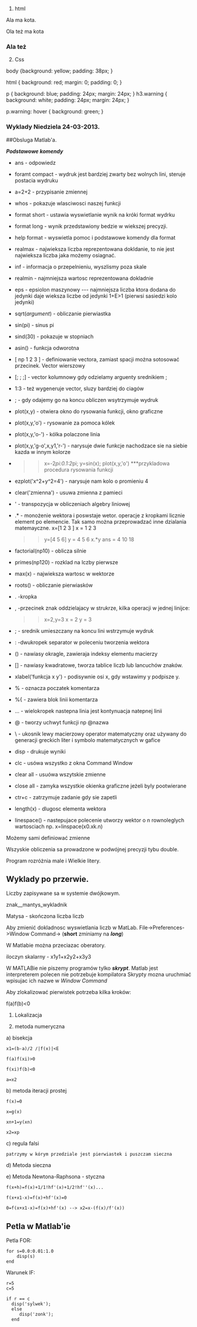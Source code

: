1. html
<!DOCTYPE html>
<html>
<head>
<meta charset=utf-8 />
<title>JS Bin</title>
</head>
<body>
  <p> Ala ma kota.</p>
  <p class="warning"> Ola też ma kota</p>
  <h3 class="warning">Ala też</h3>
</body>
</html>




2. Css

body {background: yellow;
padding: 38px;
}

html { background: red;
margin: 0;
padding: 0;
}

p {
  background: blue;
  padding: 24px;
  margin: 24px;
}
h3.warning { background: white;
  padding: 24px;
  margin: 24px;
}   

p.warning: hover { background: green; }

### Wyklady Niedziela 24-03-2013.

##Obsluga Matlab'a.

***Podstawowe komendy***

* ans - odpowiedz
* foramt compact - wydruk jest bardziej zwarty bez wolnych lini, steruje postacia wydruku
* a=2+2 - przypisanie zmiennej 
* whos  - pokazuje wlasciwosci naszej funkcji
* format short - ustawia wyswietlanie wynik na króki format wydrku
* format long - wynik przedstawiony bedzie w wiekszej precyzji.
* help format - wyswietla pomoc i podstawowe komendy dla format
* realmax - najwieksza liczba reprezentowana dokldanie, to nie jest najwieksza liczba jaka możemy osiagnać.
* inf - informacja o przepelnieniu, wyszlismy poza skale
* realmin - najmniejsza wartosc reprezentowana dokladnie
* eps - epsiolon maszynowy --- najmniejsza liczba ktora dodana do jedynki daje wieksza liczbe od jedynki 1+E>1 (pierwsi sasiedzi kolo jedynki)
* sqrt(_argument_) - obliczanie pierwiastka
* sin(pi) -  sinus pi
* sind(30) - pokazuje w stopniach
* asin() - funkcja odworotna
* [ np 1 2 3 ] - definiowanie vectora, zamiast spacji można sotosować przecinek. Vector wierszowy
* [; ; ;] - vector kolumnowy gdy odzielamy arguenty srednikiem ;
* 1:3 - też wygeneruje vector, sluzy bardziej do ciagów
* ; - gdy odajemy go na koncu obliczen wsytrzymuje wydruk
* plot(x,y) - otwiera okno do rysowania funkcji, okno graficzne
* plot(x,y,'o') - rysowanie za pomoca kólek
* plot(x,y,'o-') - kólka polaczone linia
* plot(x,y,'g-o',x,y1,'r-')  - narysuje dwie funkcje nachodzace sie na siebie kazda w innym kolorze
* >> x=-2*pi:0.1:2*pi;
  >> y=sin(x);
  >> plot(x,y,'o')  ***przykladowa procedura rysowania funkcji
* ezplot('x^2+y^2=4') - narysuje nam kolo o promieniu 4
* clear('zmienna') - usuwa zmienna z pamieci
* ' - transpozycja w obliczeniach algebry liniowej
* .* - monożenie wektora i poswstaje wetor. operacje z kropkami licznie element po elemencie. Tak samo można przeprowadzać inne dzialania matemayczne.
   x=[1 2 3 ]
  x =
     1     2     3
  >> y=[4 5 6]
  y =
     4     5     6
  >> x.*y
  ans =
     4    10    18
* factorial(np10)  - oblicza silnie
* primes(np120) - rozklad na lczby pierwsze
* max(x) - najwieksza wartosc w wektorze
* roots() - obliczanie pierwiasków

* . -kropka
* , -przecinek znak oddzielajacy w strukrze, kilka operacji w jednej linijce:
  >> x=2,y=3
  x =
     2
  y =
     3
* ; - srednik umieszczany na koncu lini wstrzymuje wydruk
* : -dwukropek separator w poleceniu tworzenia wektora
* () - nawiasy okragle, zawieraja indeksy elementu macierzy
* [] - nawiasy kwadratowe, tworza tablice liczb lub lancuchów znaków.
* xlabel('funkcja x y') - podisywnie osi x, gdy wstawimy y podpisze y.
* % - oznacza poczatek komentarza
* %{ - zawiera blok linii komentarza
* ... - wielokropek nastepna linia jest kontynuacja natepnej linii
* @ - tworzy uchwyt funkcji np @nazwa
* \ - ukosnik lewy macierzowy operator matematyczny oraz używany do generacji greckich liter i symbolo matematycznych w gafice
* disp - drukuje wyniki
* clc - usówa wszystko z okna Command Window
* clear all - usuówa wszytskie zmienne
* close all - zamyka wszystkie okienka graficzne jeżeli byly pootwierane
* ctr+c - zatrzymuje zadanie gdy sie zapetli
* length(x) - dlugosc elementa wektora
* linespace() - nastepujace polecenie utworzy wektor o n rownoleglych wartosciach np. x=linspace(x0.xk.n)


Możemy sami definiować zmienne

Wszyskie obliczenia sa prowadzone w podwójnej precyzji tybu double.

Program rozróżnia male i Wielkie litery.

## Wyklady po przerwie.

Liczby zapisywane sa w systemie dwójkowym.

znak__mantys_wykladnik

Matysa - skończona liczba liczb

Aby zmienić dokladnosc wyswietlania liczb w MatLab.
File->Preferences->Window Command-> (**short** zminiamy na ***long***)

W Matlabie można przeciazac oberatory.

iloczyn skalarny - x1y1+x2y2+x3y3

W MATLABie nie piszemy programów tylko ***skrypt***.
Matlab jest interpreterem polecen nie potrzebuje kompilatora
Skrypty mozna uruchmiać wpisujac ich nazwe w *Window Command*

Aby zlokalizować pierwistek potrzeba kilka kroków:

f(a)f(b)<0

1. Lokalizacja

2. metoda numeryczna

a) bisekcja

    x1=(b-a)/2 /|f(x)|<E
  
    f(a)f(xi)>0
    
    f(xi)f(b)<0
    
    a=x2
    
b) metoda iteracji prostej
  
    f(x)=0
    
    x=g(x)
    
    xn+1=y(xn)
    
    x2=xp
    
c) regula falsi 
  
    patrzymy w kórym przedziale jest pierwiastek i puszczam sieczna
    
d) Metoda sieczna
  
e) Metoda Newtona-Raphsona - styczna
  
    f(x+h)=f(x)+1/1!hf'(x)+1/2!hf''(x)...
    
    f(x+x1-x)=f(x)+hf'(x)=0
    
    0=f(x+x1-x)=f(x)+hf'(x) --> x2=x-(f(x)/f'(x))
    
    
  
## Petla w Matlab'ie
  
  Petla FOR: 
  
    for s=0.0:0.01:1.0
        disp(s)
    end

  Warunek IF:
  
    r=5
    c=5
    
    if r == c
      disp('sylwek');
      else
         disp('zonk');
      end


